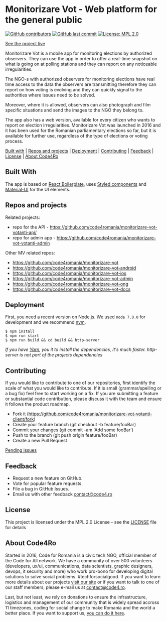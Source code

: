 # Monitorizare Vot - Web platform for the general public

[![GitHub contributors](https://img.shields.io/github/contributors/code4romania/monitorizare-vot-votanti-client.svg?style=for-the-badge)]() [![GitHub last commit](https://img.shields.io/github/last-commit/code4romania/monitorizare-vot-votanti-client.svg?style=for-the-badge)]() [![License: MPL 2.0](https://img.shields.io/badge/license-MPL%202.0-brightgreen.svg?style=for-the-badge)](https://opensource.org/licenses/MPL-2.0)

[See the project live](http://monitorizarevot.ro/)

Monitorizare Vot is a mobile app for monitoring elections by authorized observers. They can use the app in order to offer a real-time snapshot on what is going on at polling stations and they can report on any noticeable irregularities. 

The NGO-s with authorized observers for monitoring elections have real time access to the data the observers are transmitting therefore they can report on how voting is evolving and they can quickly signal to the authorities where issues need to be solved. 

Moreover, where it is allowed, observers can also photograph and film specific situations and send the images to the NGO they belong to. 

The app also has a web version, available for every citizen who wants to report on election irregularities. Monitorizare Vot was launched in 2016 and it has been used for the Romanian parliamentary elections so far, but it is available for further use, regardless of the type of elections or voting process. 

[Built with](#built-with) | [Repos and projects](#repos-and-projects) | [Deployment](#deployment) | [Contributing](#contributing) | [Feedback](#feedback) | [License](#license) | [About Code4Ro](#about-code4ro)

## Built With

The app is based on [React Boilerplate](https://github.com/mxstbr/react-boilerplate/), uses [Styled components](https://github.com/styled-components/styled-components) and [Material-UI](https://github.com/callemall/material-ui) for the UI elements.

## Repos and projects

Related projects:

- repo for the API - https://github.com/code4romania/monitorizare-vot-votanti-api/
- repo for admin app - https://github.com/code4romania/monitorizare-vot-votanti-admin

Other MV related repos:

- https://github.com/code4romania/monitorizare-vot
- https://github.com/code4romania/monitorizare-vot-android
- https://github.com/code4romania/monitorizare-vot-ios
- https://github.com/code4romania/monitorizare-vot-admin
- https://github.com/code4romania/monitorizare-vot-ong
- https://github.com/code4romania/monitorizare-vot-docs

## Deployment

First, you need a recent version on Node.js. We used `node 7.0.0` for development and we recommend [nvm](https://github.com/creationix/nvm).

```
$ npm install
$ npm run start
$ npm run build && cd build && http-server
```

*If you have [Yarn](https://yarnpkg.com/), you it to install the dependencies, it's much faster.*
*http-server is not part of the projects dependencies*

## Contributing

If you would like to contribute to one of our repositories, first identify the scale of what you would like to contribute. If it is small (grammar/spelling or a bug fix) feel free to start working on a fix. If you are submitting a feature or substantial code contribution, please discuss it with the team and ensure it follows the product roadmap.

* Fork it (https://github.com/code4romania/monitorizare-vot-votanti-client/fork)
* Create your feature branch (git checkout -b feature/fooBar)
* Commit your changes (git commit -am 'Add some fooBar')
* Push to the branch (git push origin feature/fooBar)
* Create a new Pull Request

[Pending issues](https://github.com/code4romania/monitorizare-vot-votanti-client/issues)

## Feedback

* Request a new feature on GitHub.
* Vote for popular feature requests.
* File a bug in GitHub Issues.
* Email us with other feedback contact@code4.ro

## License

This project is licensed under the MPL 2.0 License - see the [LICENSE](LICENSE) file for details

## About Code4Ro

Started in 2016, Code for Romania is a civic tech NGO, official member of the Code for All network. We have a community of over 500 volunteers (developers, ux/ui, communications, data scientists, graphic designers, devops, it security and more) who work pro-bono for developing digital solutions to solve social problems. #techforsocialgood. If you want to learn more details about our projects [visit our site](https://www.code4.ro/en/) or if you want to talk to one of our staff members, please e-mail us at contact@code4.ro.

Last, but not least, we rely on donations to ensure the infrastructure, logistics and management of our community that is widely spread accross 11 timezones, coding for social change to make Romania and the world a better place. If you want to support us, [you can do it here](https://code4.ro/en/donate/).
